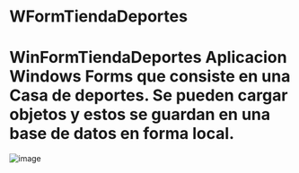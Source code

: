 # WFormTiendaDeportes
# WinFormTiendaDeportes Aplicacion Windows Forms que consiste en una Casa de deportes. Se pueden cargar objetos y estos se guardan en una base de datos en forma local. 



![image](https://github.com/brunorz08/WFormTiendaDeportes/assets/118769149/f1e74979-8dea-47b8-8447-2903050e60d6)
